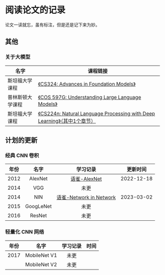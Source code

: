 # 阅读论文的记录

论文一读就忘，虽有标注，但是还是记下来为妙。

## 其他

### 关于大模型

| 名字             | 课程链接                                                                                                                                                        |
| ---------------- | --------------------------------------------------------------------------------------------------------------------------------------------------------------- |
| 斯坦福大学课程   | [《CS324: Advances in Foundation Models》](https://stanford-cs324.github.io/)                                                                                      |
| 普林斯顿大学课程 | [《COS 597G: Understanding Large Language Models》](https://www.cs.princeton.edu/courses/archive/fall22/cos597G/)                                                  |
| 斯坦福大学课程   | [《CS224n: Natural Language Processing with Deep Learning》（其中1个章节）](http://web.stanford.edu/class/cs224n/slides/cs224n-2023-lecture11-prompting-rlhf.pdf)  |

## 计划的更新

### 经典 CNN 卷积

| 年份 |   名字   |                                       学习记录                                       | 更新时间   |
| ---- | :-------: | :----------------------------------------------------------------------------------: | ---------- |
| 2012 |  AlexNet  |    [语雀-AlexNet](https://www.yuque.com/shuoouba/deeplearning/syg020gvb5m1c2k9 "None")    | 2022-12-18 |
| 2014 |    VGG    |                                         未更                                         |            |
| 2014 |    NIN    | [语雀-Network in Network](https://www.yuque.com/shuoouba/deeplearning/hwp2vtzcn5oo0abm) | 2023-03-02 |
| 2015 | GoogLeNet |                                         未更                                         |            |
| 2016 |  ResNet  |                                         未更                                         |            |

### 轻量化 CNN 网络

| 年份 |     名字     | 学习记录 | 时间 |
| ---- | :----------: | :------: | ---- |
| 2017 | MobileNet V1 |   未更   |      |
|      | MobileNet V2 |   未更   |      |
